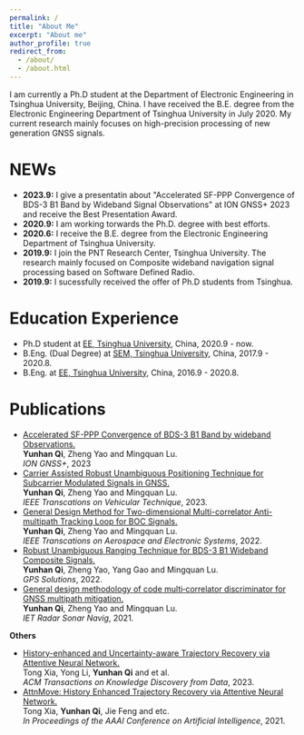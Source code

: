 ```yaml
---
permalink: /
title: "About Me"
excerpt: "About me"
author_profile: true
redirect_from: 
  - /about/
  - /about.html
---
```


I am currently a Ph.D student at the Department of Electronic Engineering in Tsinghua University, Beijing, China. I have received the B.E. degree from the Electronic Engineering Department of Tsinghua University in July 2020. My current research mainly focuses on high-precision processing of new generation GNSS signals.


NEWs
======
* **2023.9:** I give a presentatin about "Accelerated SF-PPP Convergence of BDS-3 B1 Band by Wideband Signal Observations" at ION GNSS+ 2023 and receive the Best Presentation Award.
* **2020.9:** I am working torwards the Ph.D. degree with best efforts.
* **2020.6:** I receive the B.E. degree from the Electronic Engineering Department of Tsinghua University.
* **2019.9:** I join the PNT Research Center, Tsinghua University. The research mainly focused on Composite wideband navigation signal processing based on Software Defined Radio.
* **2019.9:** I sucessfully received the offer of Ph.D students from Tsinghua.

Education Experience
======
* Ph.D student at [EE, Tsinghua University](https://www.tsinghua.edu.cn/publish/eeen/index.html), China, 2020.9 - now.
* B.Eng. (Dual Degree) at [SEM, Tsinghua University](https://www.sem.tsinghua.edu.cn/), China, 2017.9 - 2020.8. 
* B.Eng. at [EE, Tsinghua University](https://www.tsinghua.edu.cn/publish/eeen/index.html), China, 2016.9 - 2020.8.

Publications
======
* [Accelerated SF-PPP Convergence of BDS-3 B1 Band by wideband Observations.]()<br />
  **Yunhan Qi**, Zheng Yao and Mingquan Lu.<br />
  *ION GNSS+*, 2023
* [Carrier Assisted Robust Unambiguous Positioning Technique for Subcarrier Modulated Signals in GNSS.](https://ieeexplore.ieee.org/abstract/document/10143250)<br />
  **Yunhan Qi**, Zheng Yao and Mingquan Lu.<br />
  *IEEE Transcations on Vehicular Technique*, 2023.
* [General Design Method for Two-dimensional Multi-correlator Anti-multipath Tracking Loop for BOC Signals.](https://ieeexplore.ieee.org/abstract/document/9830996)<br />
  **Yunhan Qi**, Zheng Yao and Mingquan Lu.<br />
  *IEEE Transcations on Aerospace and Electronic Systems*, 2022.
* [Robust Unambiguous Ranging Technique for BDS-3 B1 Wideband Composite Signals.](https://link.springer.com/article/10.1007/s10291-022-01296-2)<br />
  **Yunhan Qi**, Zheng Yao, Yang Gao and Mingquan Lu.<br />
  *GPS Solutions*, 2022.
* [General design methodology of code multi‐correlator discriminator for GNSS multipath mitigation.](https://ietresearch.onlinelibrary.wiley.com/doi/full/10.1049/rsn2.12088)<br />
  **Yunhan Qi**, Zheng Yao and Mingquan Lu.<br />
  *IET Radar Sonar Navig*, 2021.

**Others**
* [History-enhanced and Uncertainty-aware Trajectory Recovery via Attentive Neural Network.](https://dl.acm.org/doi/abs/10.1145/3615660)<br />
  Tong Xia, Yong Li, **Yunhan Qi** and et al.<br />
  *ACM Transactions on Knowledge Discovery from Data*, 2023.
* [AttnMove: History Enhanced Trajectory Recovery via Attentive Neural Network.](https://ojs.aaai.org/index.php/AAAI/article/view/16577)<br />
  Tong Xia, **Yunhan Qi**, Jie Feng and etc.<br />
  *In Proceedings of the AAAI Conference on Artificial Intelligence*, 2021.
